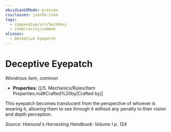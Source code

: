 ```yaml
---
obsidianUIMode: preview
cssclasses: json5e-item
tags:
  - compendium/src/5e/hhhvi
  - item/rarity/common
aliases:
  - Deceptive Eyepatch
---
```

# Deceptive Eyepatch
*Wondrous item, common*  

- **Properties**: [[/5. Mechanics/Rules/Item Properties.md#Crafted%20by\|Crafted by]]

This eyepatch becomes translucent from the perspective of whoever is wearing it, allowing them to see through it without any penalty to their vision and depth perception.

*Source: Hamund's Harvesting Handbook: Volume I p. 124*
